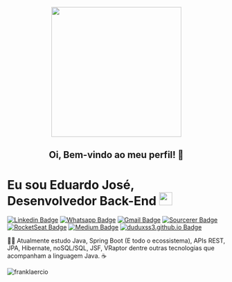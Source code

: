 
<p align='center'><img width='300' src="https://github.com/Duduxs/Duduxs/blob/master/octocat.png"/></p>

<p align="center">
  <h2 align="center">  Oi, Bem-vindo ao meu perfil! 👋</h2>
</p>

# Eu sou Eduardo José, Desenvolvedor Back-End <img src="https://github.com/TheDudeThatCode/TheDudeThatCode/blob/master/Assets/Mario_Hello_Big.gif" width="30px">

[![Linkedin Badge](https://img.shields.io/badge/-Linkedin-6633cc?style=flat-square&logo=Linkedin&logoColor=white&color=BLACK&link=https://www.linkedin.com/in/eduarddojose/)](https://www.linkedin.com/in/eduarddojose/)
[![Whatsapp Badge](https://img.shields.io/badge/-WhatsApp-6633cc?style=flat-square&logo=Whatsapp&logoColor=white&color=BLACK&link=https://whats.link/eduardojose)](https://whats.link/eduardojose)
[![Gmail Badge](https://img.shields.io/badge/-Gmail-c14438?style=flat-square&logo=Gmail&logoColor=white&color=BLACK&link=mailto:duduxss3@gmail.com)](mailto:duduxss3@gmail.com)
[![Sourcerer Badge](https://img.shields.io/badge/-Sourcerer.io-6633cc?style=flat-square&logo=appveyor&logoColor=white&color=BLACK&link=https://sourcerer.io/duduxs)](https://sourcerer.io/duduxs)
[![RocketSeat Badge](https://img.shields.io/badge/-RocketSeat-6633cc?style=flat-square&logo=Polymer-Project&logoColor=white&color=BLACK&link=https://app.rocketseat.com.br/me/eduardo-jose-1594223134)](https://app.rocketseat.com.br/me/eduardo-jose-1594223134)
[![Medium Badge](https://img.shields.io/badge/-Medium-6633cc?style=flat-square&logo=Elixir&logoColor=white&color=BLACK&link=https://medium.com/@duduxss3)](https://medium.com/@duduxss3)
[![duduxss3.github.io Badge](https://img.shields.io/badge/-duduxs.github.io-6633cc?style=flat-square&logo=DTube&logoColor=white&color=BLACK&link=https://duduxs.github.io/portfolio/)](https://duduxs.github.io/portfolio/)

 📣💬 Atualmente estudo Java, Spring Boot (E todo o ecossistema), APIs REST, JPA, Hibernate, noSQL/SQL, JSF, VRaptor dentre outras tecnologias que acompanham a linguagem Java. ☕

<img align="left" alt="franklaercio" src="https://github-readme-stats.codestackr.vercel.app/api?username=duduxs&show_icons=true&hide_border=true" />
